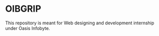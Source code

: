 # OIBGRIP
This repository is meant for Web designing and development internship under Oasis Infobyte.
